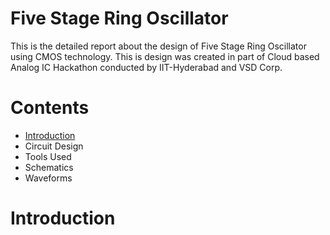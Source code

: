# Five Stage Ring Oscillator
This is the detailed report about the design of Five Stage Ring Oscillator using CMOS technology. This is design was created in part of Cloud based Analog IC Hackathon conducted by IIT-Hyderabad and VSD Corp.

# Contents
- [Introduction](https://github.com/ramachandra2002/Five-Stage-Ring-Oscillator#introduction)
- Circuit Design
- Tools Used
- Schematics
- Waveforms

# Introduction

